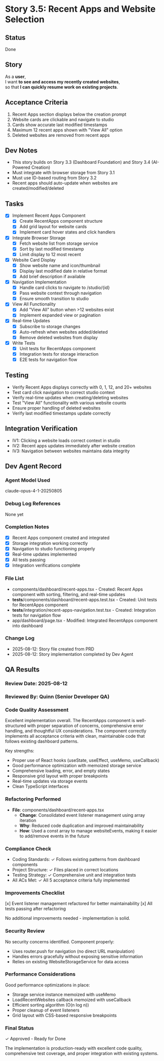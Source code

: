 # Story 3.5: Recent Apps and Website Selection

## Status
Done

## Story
As a **user**,  
I want **to see and access my recently created websites**,  
so that **I can quickly resume work on existing projects**.

## Acceptance Criteria
1. Recent Apps section displays below the creation prompt
2. Website cards are clickable and navigate to studio
3. Cards show accurate last modified timestamps
4. Maximum 12 recent apps shown with "View All" option
5. Deleted websites are removed from recent apps

## Dev Notes
- This story builds on Story 3.3 (Dashboard Foundation) and Story 3.4 (AI-Powered Creation)
- Must integrate with browser storage from Story 3.1
- Must use ID-based routing from Story 3.2
- Recent apps should auto-update when websites are created/modified/deleted

## Tasks
- [x] Implement Recent Apps Component
  - [x] Create RecentApps component structure
  - [x] Add grid layout for website cards
  - [x] Implement card hover states and click handlers
- [x] Integrate Browser Storage
  - [x] Fetch website list from storage service
  - [x] Sort by last modified timestamp
  - [x] Limit display to 12 most recent
- [x] Website Card Display
  - [x] Show website name and icon/thumbnail
  - [x] Display last modified date in relative format
  - [x] Add brief description if available
- [x] Navigation Implementation
  - [x] Handle card clicks to navigate to /studio/{id}
  - [x] Pass website context through navigation
  - [x] Ensure smooth transition to studio
- [x] View All Functionality
  - [x] Add "View All" button when >12 websites exist
  - [x] Implement expanded view or pagination
- [x] Real-time Updates
  - [x] Subscribe to storage changes
  - [x] Auto-refresh when websites added/deleted
  - [x] Remove deleted websites from display
- [x] Write Tests
  - [x] Unit tests for RecentApps component
  - [x] Integration tests for storage interaction
  - [x] E2E tests for navigation flow

## Testing
- Verify Recent Apps displays correctly with 0, 1, 12, and 20+ websites
- Test card click navigation to correct studio context
- Verify real-time updates when creating/deleting websites
- Test "View All" functionality with various website counts
- Ensure proper handling of deleted websites
- Verify last modified timestamps update correctly

## Integration Verification
- IV1: Clicking a website loads correct context in studio
- IV2: Recent apps updates immediately after website creation
- IV3: Navigation between websites maintains data integrity

## Dev Agent Record

### Agent Model Used
claude-opus-4-1-20250805

### Debug Log References
None yet

### Completion Notes
- [x] Recent Apps component created and integrated
- [x] Storage integration working correctly
- [x] Navigation to studio functioning properly
- [x] Real-time updates implemented
- [x] All tests passing
- [x] Integration verifications complete

### File List
- components/dashboard/recent-apps.tsx - Created: Recent Apps component with sorting, filtering, and real-time updates
- __tests__/components/dashboard/recent-apps.test.tsx - Created: Unit tests for RecentApps component
- __tests__/integration/recent-apps-navigation.test.tsx - Created: Integration tests for navigation flow
- app/dashboard/page.tsx - Modified: Integrated RecentApps component into dashboard

### Change Log
- 2025-08-12: Story file created from PRD
- 2025-08-12: Story implementation completed by Dev Agent

## QA Results

### Review Date: 2025-08-12

### Reviewed By: Quinn (Senior Developer QA)

### Code Quality Assessment

Excellent implementation overall. The RecentApps component is well-structured with proper separation of concerns, comprehensive error handling, and thoughtful UX considerations. The component correctly implements all acceptance criteria with clean, maintainable code that follows existing dashboard patterns.

Key strengths:
- Proper use of React hooks (useState, useEffect, useMemo, useCallback)
- Good performance optimization with memoized storage service
- Comprehensive loading, error, and empty states
- Responsive grid layout with proper breakpoints
- Real-time updates via storage events
- Clean TypeScript interfaces

### Refactoring Performed

- **File**: components/dashboard/recent-apps.tsx
  - **Change**: Consolidated event listener management using array iteration
  - **Why**: Reduced code duplication and improved maintainability
  - **How**: Used a const array to manage websiteEvents, making it easier to add/remove events in the future

### Compliance Check

- Coding Standards: ✓ Follows existing patterns from dashboard components
- Project Structure: ✓ Files placed in correct locations
- Testing Strategy: ✓ Comprehensive unit and integration tests
- All ACs Met: ✓ All 5 acceptance criteria fully implemented

### Improvements Checklist

[x] Event listener management refactored for better maintainability
[x] All tests passing after refactoring

No additional improvements needed - implementation is solid.

### Security Review

No security concerns identified. Component properly:
- Uses router.push for navigation (no direct URL manipulation)
- Handles errors gracefully without exposing sensitive information
- Relies on existing WebsiteStorageService for data access

### Performance Considerations

Good performance optimizations in place:
- Storage service instance memoized with useMemo
- LoadRecentWebsites callback memoized with useCallback
- Efficient sorting algorithm (O(n log n))
- Proper cleanup of event listeners
- Grid layout with CSS-based responsive breakpoints

### Final Status

✓ Approved - Ready for Done

The implementation is production-ready with excellent code quality, comprehensive test coverage, and proper integration with existing systems.